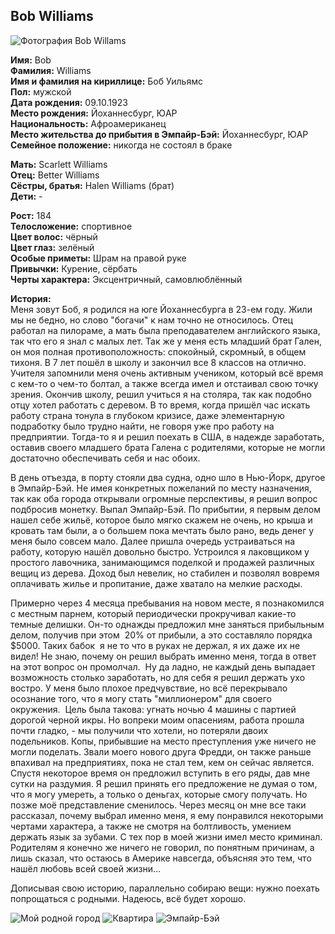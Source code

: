 ## Bob Williams

![Фотография Bob Willams](https://user-images.githubusercontent.com/24465747/36325390-bb9dac8a-1368-11e8-93df-56e5e1182529.jpg)

**Имя:** Bob  
**Фамилия:** Williams  
**Имя и фамилия на кириллице:** Боб Уильямс  
**Пол:** мужской  
**Дата рождения:** 09.10.1923  
**Место рождения:** Йоханнесбург, ЮАР  
**Национальность:** Афроамериканец  
**Место жительства до прибытия в Эмпайр-Бэй:** Йоханнесбург, ЮАР  
**Семейное положение:** никогда не состоял в браке

**Мать:** Scarlett Williams  
**Отец:** Better Williams  
**Сёстры, братья:** Halen Williams (брат)  
**Дети:** -

**Рост:** 184  
**Телосложение:** спортивное  
**Цвет волос:** чёрный  
**Цвет глаз:** зелёный  
**Особые приметы:** Шрам на правой руке  
**Привычки:** Курение, сёрбать  
**Черты характера:** Эксцентричный, самовлюблённый

**История:**  
Меня зовут Боб, я родился на юге Йоханнесбурга в 23-ем году. Жили мы не бедно, но слово "богачи" к нам точно не относилось. Отец работал на пилораме, а мать была преподавателем английского языка, так что его я знал с малых лет. Так же у меня есть младший брат Гален, он моя полная противоположность: спокойный, скромный, в общем тихоня. В 7 лет пошёл в школу и закончил все 8 классов на отлично. Учителя запомнили меня очень активным учеником, который всё время с кем-то о чем-то болтал, а также всегда имел и отстаивал свою точку зрения. Окончив школу, решил учиться я на столяра, так как подобно отцу хотел работать с деревом. В то время, когда пришёл час искать работу страна тонула в глубоком кризисе, даже элементарную подработку было трудно найти, не говоря уже про работу на предприятии. Тогда-то я и решил поехать в США, в надежде заработать, оставив своего младшего брата Галена с родителями, которые не могли достаточно обеспечивать себя и нас обоих.

В день отъезда, в порту стояли два судна, одно шло в Нью-Йорк, другое в Эмпайр-Бэй. Не имея конкретных пожеланий по месту назначения, так как оба города открывали огромные перспективы, я решил вопрос подбросив монетку. Выпал Эмпайр-Бэй. По прибытии, я первым делом  нашел себе жильё, которое было мягко скажем не очень, но крыша и кровать там были, а о большем пока мечтать было рано, ведь денег у меня было совсем мало. Далее пришла очередь устраиваться на работу, которую нашёл довольно быстро. Устроился я лаковщиком у простого лавочника, занимающимся поделкой и продажей различных вещиц из дерева. Доход был невелик, но стабилен и позволял вовремя оплачивать жилье и пропитание, даже хватало на мелкие расходы.

Примерно через 4 месяца пребывания на новом месте, я познакомился с местным парнем, который периодически прокручивал какие-то темные делишки. Он-то однажды предложил мне заняться прибыльным делом, получив при этом  20% от прибыли, а это составляло порядка $5000. Таких бабок  я не то что в руках не держал, я их даже их не видел! Не знаю, почему он решил выбрать именно меня, тогда в ответ на этот вопрос он промолчал.  Ну да ладно, не каждый день выпадает возможность столько заработать, но для себя я решил держать ухо востро. У меня было плохое предчувствие, но всё перекрывало осознание того, что я могу стать "миллионером" для своего окружения.  Цель была такова: угнать ночью 4 машины с партией дорогой черной икры. Но вопреки моим опасениям, работа прошла почти гладко, - мы получили что хотели, но потеряли двоих подельников. Копы, прибывшие на место преступления уже ничего не могли поделать. Звали моего нового друга Фредди, он также раньше впахивал на предприятиях, пока не стал тем, кем он сейчас является. Спустя некоторое время он предложил вступить в его ряды, дав мне сутки на раздумия. Я решил принять его предложение не думая о том, что я могу умереть, а только о деньгах, которые смогу получать. Но позже моё представление сменилось. Через месяц он мне все таки рассказал, почему выбрал именно меня, я ему понравился некоторыми чертами характера, а также не смотря на болтливость, умением держать язык за зубами. С тех пор в моей жизни имел место криминал. Родителям я конечно же ничего не говорил, по понятным причинам, а лишь сказал, что остаюсь в Америке навсегда, объясняя это тем, что нашёл любовь всей своей жизни...

Дописывая свою историю, параллельно собираю вещи: нужно поехать попрощаться с родными. Надеюсь, всё будет хорошо.

![Мой родной город](https://user-images.githubusercontent.com/24465747/36325388-bb7aa154-1368-11e8-8085-35a76b87815d.jpg)
![Квартира](https://user-images.githubusercontent.com/24465747/36325387-bb563b48-1368-11e8-91c8-eaa4b2902672.jpg)
![Эмпайр-Бэй](https://user-images.githubusercontent.com/24465747/36325391-bbbea6a6-1368-11e8-85a5-a864802235f1.jpg)
